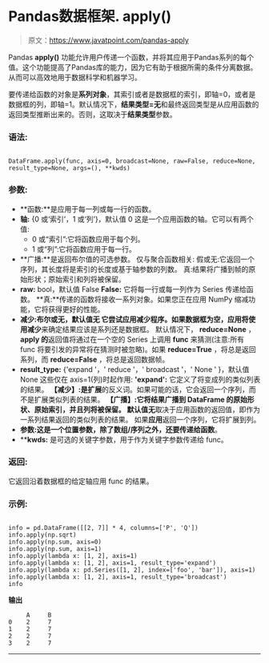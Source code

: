 # Pandas数据框架. apply()

> 原文：<https://www.javatpoint.com/pandas-apply>

Pandas **apply()** 功能允许用户传递一个函数，并将其应用于Pandas系列的每个值。这个功能提高了Pandas库的能力，因为它有助于根据所需的条件分离数据。从而可以高效地用于数据科学和机器学习。

要传递给函数的对象是**系列对象**，其索引或者是数据框的索引，即轴=0，或者是数据框的列，即轴=1。默认情况下，**结果类型=无**和最终返回类型是从应用函数的返回类型推断出来的。否则，这取决于**结果类型**参数。

### 语法:

```

DataFrame.apply(func, axis=0, broadcast=None, raw=False, reduce=None, result_type=None, args=(), **kwds)

```

### 参数:

*   **函数:**是应用于每一列或每一行的函数。
*   **轴:** {0 或‘索引’，1 或‘列’}，默认值 0
    这是一个应用函数的轴。它可以有两个值:
    *   0 或“索引”:它将函数应用于每个列。
    *   1 或“列”:它将函数应用于每一行。
*   **广播:**是返回布尔值的可选参数。
    仅与聚合函数相关:
    假或无:它返回一个序列，其长度将是索引的长度或基于轴参数的列数。
    真:结果将广播到帧的原始形状；原始索引和列将被保留。
*   **raw:** bool，默认值 False
    **False:** 它将每一行或每一列作为 Series 传递给函数。
    **真:**传递的函数将接收一系列对象。如果您正在应用 NumPy 缩减功能，它将获得更好的性能。
*   **减少:**布尔或无，默认值无
    它尝试应用减少程序。如果数据框为空，**应用**将使用**减少**来确定结果应该是系列还是数据框。
    默认情况下， **reduce=None** ， **apply 的**返回值将通过在一个空的 Series 上调用 **func** 来猜测(注意:所有 func 将要引发的异常将在猜测时被忽略)。如果 **reduce=True** ，将总是返回系列，而 **reduce=False** ，将总是返回数据帧。
*   **result_type:** {'expand '，' reduce '，' broadcast '，' None ' }，默认值 None
    这些仅在 axis=1(列)时起作用:
    **'expand':** 它定义了将变成列的类似列表的结果。
    **【减少】:**是**扩展**的反义词。如果可能的话，它会返回一个序列，而不是扩展类似列表的结果。
    **【广播】:**它将结果广播到 DataFrame 的原始形状、原始索引，并且列将被保留。
    默认值**无**取决于应用函数的返回值，即作为一系列结果返回的类似列表的结果。
    如果**应用**返回一个序列，它将扩展到列。
*   **参数:**这是一个位置参数，除了数组/序列之外，还要传递给**函数**。
*   ****kwds:** 是可选的关键字参数，用于作为关键字参数传递给 func。

### 返回:

它返回沿着数据框的给定轴应用 func 的结果。

### 示例:

```

info = pd.DataFrame([[2, 7]] * 4, columns=['P', 'Q'])
info.apply(np.sqrt)
info.apply(np.sum, axis=0)
info.apply(np.sum, axis=1)
info.apply(lambda x: [1, 2], axis=1)
info.apply(lambda x: [1, 2], axis=1, result_type='expand')
info.apply(lambda x: pd.Series([1, 2], index=['foo', 'bar']), axis=1)
info.apply(lambda x: [1, 2], axis=1, result_type='broadcast')
info

```

**输出**

```
     A     B
0    2     7
1    2     7
2    2     7
3    2     7

```

* * *